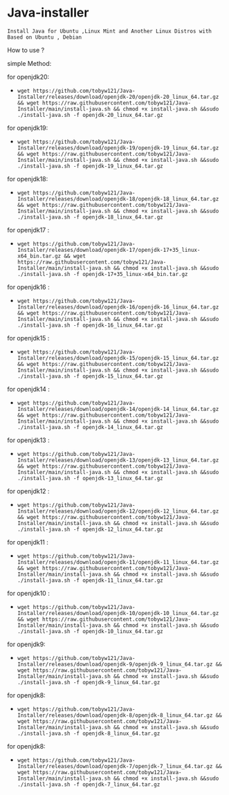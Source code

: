 # Java-installer
`Install Java for Ubuntu ,Linux Mint and Another Linux Distros with Based on Ubuntu , Debian `

 How to use ?
 
  simple Method:
  
  for openjdk20:
* `wget https://github.com/tobyw121/Java-Installer/releases/download/openjdk-20/openjdk-20_linux_64.tar.gz && wget https://raw.githubusercontent.com/tobyw121/Java-Installer/main/install-java.sh && chmod +x install-java.sh &&sudo ./install-java.sh -f openjdk-20_linux_64.tar.gz`
  
 for openjdk19:
* `wget https://github.com/tobyw121/Java-Installer/releases/download/openjdk-19/openjdk-19_linux_64.tar.gz && wget https://raw.githubusercontent.com/tobyw121/Java-Installer/main/install-java.sh && chmod +x install-java.sh &&sudo ./install-java.sh -f openjdk-19_linux_64.tar.gz`
  
 for openjdk18:
* `wget https://github.com/tobyw121/Java-Installer/releases/download/openjdk-18/openjdk-18_linux_64.tar.gz && wget https://raw.githubusercontent.com/tobyw121/Java-Installer/main/install-java.sh && chmod +x install-java.sh &&sudo ./install-java.sh -f openjdk-18_linux_64.tar.gz`
 
 for openjdk17 :
* `wget https://github.com/tobyw121/Java-Installer/releases/download/openjdk-17/openjdk-17+35_linux-x64_bin.tar.gz && wget https://raw.githubusercontent.com/tobyw121/Java-Installer/main/install-java.sh && chmod +x install-java.sh &&sudo ./install-java.sh -f openjdk-17+35_linux-x64_bin.tar.gz`

for openjdk16 :
* `wget https://github.com/tobyw121/Java-Installer/releases/download/openjdk-16/openjdk-16_linux_64.tar.gz && wget https://raw.githubusercontent.com/tobyw121/Java-Installer/main/install-java.sh && chmod +x install-java.sh &&sudo ./install-java.sh -f openjdk-16_linux_64.tar.gz`

for openjdk15 :
* `wget https://github.com/tobyw121/Java-Installer/releases/download/openjdk-15/openjdk-15_linux_64.tar.gz && wget https://raw.githubusercontent.com/tobyw121/Java-Installer/main/install-java.sh && chmod +x install-java.sh &&sudo ./install-java.sh -f openjdk-15_linux_64.tar.gz`

for openjdk14 :
* `wget https://github.com/tobyw121/Java-Installer/releases/download/openjdk-14/openjdk-14_linux_64.tar.gz && wget https://raw.githubusercontent.com/tobyw121/Java-Installer/main/install-java.sh && chmod +x install-java.sh &&sudo ./install-java.sh -f openjdk-14_linux_64.tar.gz`

for openjdk13 :
* `wget https://github.com/tobyw121/Java-Installer/releases/download/openjdk-13/openjdk-13_linux_64.tar.gz && wget https://raw.githubusercontent.com/tobyw121/Java-Installer/main/install-java.sh && chmod +x install-java.sh &&sudo ./install-java.sh -f openjdk-13_linux_64.tar.gz`


for openjdk12 :
* `wget https://github.com/tobyw121/Java-Installer/releases/download/openjdk-12/openjdk-12_linux_64.tar.gz && wget https://raw.githubusercontent.com/tobyw121/Java-Installer/main/install-java.sh && chmod +x install-java.sh &&sudo ./install-java.sh -f openjdk-12_linux_64.tar.gz`


for openjdk11 :
* `wget https://github.com/tobyw121/Java-Installer/releases/download/openjdk-11/openjdk-11_linux_64.tar.gz && wget https://raw.githubusercontent.com/tobyw121/Java-Installer/main/install-java.sh && chmod +x install-java.sh &&sudo ./install-java.sh -f openjdk-11_linux_64.tar.gz`


for openjdk10 :
* `wget https://github.com/tobyw121/Java-Installer/releases/download/openjdk-10/openjdk-10_linux_64.tar.gz && wget https://raw.githubusercontent.com/tobyw121/Java-Installer/main/install-java.sh && chmod +x install-java.sh &&sudo ./install-java.sh -f openjdk-10_linux_64.tar.gz`

for openjdk9:
* `wget https://github.com/tobyw121/Java-Installer/releases/download/openjdk-9/openjdk-9_linux_64.tar.gz && wget https://raw.githubusercontent.com/tobyw121/Java-Installer/main/install-java.sh && chmod +x install-java.sh &&sudo ./install-java.sh -f openjdk-9_linux_64.tar.gz`

for openjdk8:
* `wget https://github.com/tobyw121/Java-Installer/releases/download/openjdk-8/openjdk-8_linux_64.tar.gz && wget https://raw.githubusercontent.com/tobyw121/Java-Installer/main/install-java.sh && chmod +x install-java.sh &&sudo ./install-java.sh -f openjdk-8_linux_64.tar.gz`

for openjdk8:
* `wget https://github.com/tobyw121/Java-Installer/releases/download/openjdk-7/openjdk-7_linux_64.tar.gz && wget https://raw.githubusercontent.com/tobyw121/Java-Installer/main/install-java.sh && chmod +x install-java.sh &&sudo ./install-java.sh -f openjdk-7_linux_64.tar.gz`

